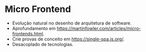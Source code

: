 # Micro Frontend

- Evolução natural no desenho de arquitetura de software.
- Aprofundamento em https://martinfowler.com/articles/micro-frontends.html.
- Crie provas de conceito em https://single-spa.js.org/.
- Desacoplado de tecnologias.